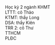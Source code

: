 Học kỳ 2 ngành KHMT </br>
LTTT: cô Thảo </br>
KTMT: thầy Long </br>
DSA: thầy Kiên </br>
TRR 2: cô Thư </br>
TTHCM </br>
PLĐC
